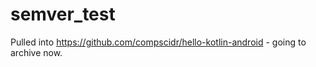 # semver_test
Pulled into https://github.com/compscidr/hello-kotlin-android - going to archive now.
